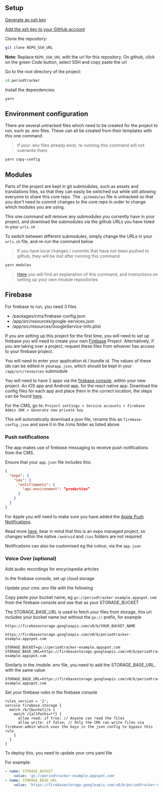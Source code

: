 ## Setup

[Generate an ssh key](https://docs.github.com/en/authentication/connecting-to-github-with-ssh/generating-a-new-ssh-key-and-adding-it-to-the-ssh-agent)

[Add the ssh key to your GitHub account](https://docs.github.com/en/enterprise-cloud@latest/authentication/connecting-to-github-with-ssh/adding-a-new-ssh-key-to-your-github-account)

Clone the repository:

```bash
git clone REPO_SSH_URL
```

<strong>Note:</strong> Replace `REPO_SSH_URL` with the url for this repository. On github, click on the green _Code_ button, select SSH and copy paste the url

Go to the root directory of the project:

```bash
cd periodtracker
```

Install the dependencies:

```bash
yarn
```

## Environment configuration

There are several untracked files which need to be created for the project to run, such as .env files. These can all be created from their templates with this one command

> If your .env files already exist, re-running this command will not overwrite them

```bash
yarn copy-config
```

## Modules

Parts of the project are kept in git submodules, such as assets and translations files, so that they can easily be switched out while still allowing everyone to share this core repo. The `.gitmodules` file is untracked so that you don't need to commit changes to the core repo in order to change which modules you are using.

This one command will remove any submodules you currently have in your project, and download the submodules via the github URLs you have listed in your `urls.sh`

To switch between different submodules, simply change the URLs in your `urls.sh` file, and re-run the command below

> If you have local changes / commits that have not been pushed to github, they will be lost after running this command

```bash
yarn modules
```

> [Here](./modules.md) you will find an explanation of this command, and instructions on setting up your own module repositories

## Firebase

For firebase to run, you need 3 files

- /packages/cms/firebase-config.json
- /app/src/resources/google-services.json
- /app/src/resources/GoogleService-Info.plist

If you are setting up this project for the first time, you will need to set up firebase you will need to create your own [Firebase](https://learn.buildfire.com/en/articles/2060582-how-to-set-up-your-firebase-certificates-for-ios-and-android) Project. Alternatively, if you are taking over a project, request these files from whoever has access to your firebase project.

You will need to enter your application id / bundle id. The values of these ids can be edited in your`app.json`, which should be kept in your `/app/src/resources` submodule

You will need to have 2 apps via the [firebase console](https://console.firebase.google.com/), within your new project. An iOS app and Android app, for the react native app. Download the config files for each app and place them in the correct location, the steps can be found [here](https://learn.buildfire.com/en/articles/2060582-how-to-set-up-your-firebase-certificates-for-ios-and-android).

For the CMS, go to:
`Project settings > Service accounts > Firebase Admin SDK > Generate new private key`

This will automatically download a json file, rename this as `firebase-config.json` and save it in the /cms folder as listed above.

### Push notifications

The app makes use of firebase messaging to receive push notifications from the CMS.

Ensure that your `app.json` file includes this:

```json
{
  "expo": {
    "ios": {
      "entitlements": {
        "aps-environment": “production”
      }
    }
  }
}
```

For Apple you will need to make sure you have added the [Apple Push Notifications](https://learn.buildfire.com/en/articles/5760994-how-to-set-up-your-apple-push-notification-key-for-your-ios-firebase-certificate).

Read more [here](https://rnfirebase.io/messaging/usage), bear in mind that this is an expo managed project, so changes within the native `/android` and `/ios` folders are not required

Notifications can also be customised eg the colour, via the `app.json`

### Voice Over (optional)

Add audio recordings for encyclopedia articles

In the firebase console, set up cloud storage

Update your cms .env file with the following

Copy paste your bucket name, eg `gs://periodtracker-example.appspot.com` from the firebase console and use that as your STORAGE_BUCKET

The STORAGE_BASE_URL is used to fetch your files from storage, this url includes your bucket name but without the `gs://` prefix, for example

```
https://firebasestorage.googleapis.com/v0/b/YOUR_BUCKET_NAME

https://firebasestorage.googleapis.com/v0/b/periodtracker-example.appspot.com
```

```env
STORAGE_BUCKET=gs://periodtracker-example.appspot.com
STORAGE_BASE_URL=https://firebasestorage.googleapis.com/v0/b/periodtracker-example.appspot.com
```

Similarly in the /mobile .env file, you need to add the STORAGE_BASE_URL, with the same value

```env
STORAGE_BASE_URL=https://firebasestorage.googleapis.com/v0/b/periodtracker-example.appspot.com
```

Set your firebase rules in the firebase console

```
rules_version = '2';
service firebase.storage {
  match /b/{bucket}/o {
    match /{allPaths=**} {
      allow read: if true; // Anyone can read the files
      allow write: if false; // Only the CMS can write files via firebase-admin which uses the keys in the json config to bypass this rule
    }
  }
}
```

To deploy this, you need to update your cms.yaml file

For example:

```yaml
- name: STORAGE_BUCKET
    value: 'gs://periodtracker-example.appspot.com'
- name: STORAGE_BASE_URL
    value: 'https://firebasestorage.googleapis.com/v0/b/periodtracker-example.appspot.com'
```
